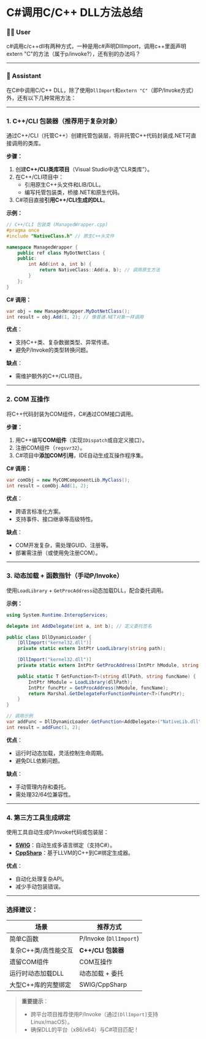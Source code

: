 # C#调用C/C++ DLL方法总结

### 🧑‍💻 User

c#调用c/c++dll有两种方式，一种是用c#声明DllImport，调用c++里面声明extern "C"的方法（属于p/invoke?），还有别的办法吗？

---

### 🤖 Assistant

在C#中调用C/C++ DLL，除了使用`DllImport`和`extern "C"`（即P/Invoke方式）外，还有以下几种常用方法：

---

### 1. **C++/CLI 包装器（推荐用于复杂对象）**
通过C++/CLI（托管C++）创建托管包装层，将非托管C++代码封装成.NET可直接调用的类库。

**步骤：**
1. 创建**C++/CLI类库项目**（Visual Studio中选“CLR类库”）。
2. 在C++/CLI项目中：
   - 引用原生C++头文件和LIB/DLL。
   - 编写托管包装类，桥接.NET和原生代码。
3. C#项目直接**引用C++/CLI生成的DLL**。

**示例：**
```cpp
// C++/CLI 包装类 (ManagedWrapper.cpp)
#pragma once
#include "NativeClass.h" // 原生C++头文件

namespace ManagedWrapper {
    public ref class MyDotNetClass {
    public:
        int Add(int a, int b) {
            return NativeClass::Add(a, b); // 调用原生方法
        }
    };
}
```
**C# 调用：**
```csharp
var obj = new ManagedWrapper.MyDotNetClass();
int result = obj.Add(1, 2); // 像普通.NET对象一样调用
```

**优点**：  
- 支持C++类、复杂数据类型、异常传递。
- 避免P/Invoke的类型转换问题。

**缺点**：  
- 需维护额外的C++/CLI项目。

---

### 2. **COM 互操作**
将C++代码封装为COM组件，C#通过COM接口调用。

**步骤：**
1. 用C++编写**COM组件**（实现`IDispatch`或自定义接口）。
2. 注册COM组件（`regsvr32`）。
3. C#项目中**添加COM引用**，IDE自动生成互操作程序集。

**C# 调用：**
```csharp
var comObj = new MyCOMComponentLib.MyClass();
int result = comObj.Add(1, 2);
```

**优点**：  
- 跨语言标准化方案。
- 支持事件、接口继承等高级特性。

**缺点**：  
- COM开发复杂，需处理GUID、注册等。
- 部署需注册（或使用免注册COM）。

---

### 3. **动态加载 + 函数指针（手动P/Invoke）**
使用`LoadLibrary` + `GetProcAddress`动态加载DLL，配合委托调用。

**示例：**
```csharp
using System.Runtime.InteropServices;

delegate int AddDelegate(int a, int b); // 定义委托签名

public class DllDynamicLoader {
    [DllImport("kernel32.dll")]
    private static extern IntPtr LoadLibrary(string path);

    [DllImport("kernel32.dll")]
    private static extern IntPtr GetProcAddress(IntPtr hModule, string name);

    public static T GetFunction<T>(string dllPath, string funcName) {
        IntPtr hModule = LoadLibrary(dllPath);
        IntPtr funcPtr = GetProcAddress(hModule, funcName);
        return Marshal.GetDelegateForFunctionPointer<T>(funcPtr);
    }
}

// 调用示例
var addFunc = DllDynamicLoader.GetFunction<AddDelegate>("NativeLib.dll", "Add");
int result = addFunc(1, 2);
```

**优点**：  
- 运行时动态加载，灵活控制生命周期。
- 避免DLL依赖问题。

**缺点**：  
- 手动管理内存和委托。
- 需处理32/64位兼容性。

---

### 4. **第三方工具生成绑定**
使用工具自动生成P/Invoke代码或包装层：
- **[SWIG](https://www.swig.org/)**：自动生成多语言绑定（支持C#）。
- **[CppSharp](https://github.com/mono/CppSharp)**：基于LLVM的C++到C#绑定生成器。

**优点**：  
- 自动化处理复杂API。
- 减少手动包装错误。

---

### 选择建议：
| 场景                          | 推荐方式              |
|-------------------------------|-----------------------|
| 简单C函数                     | P/Invoke (`DllImport`) |
| 复杂C++类/高性能交互          | **C++/CLI 包装器**    |
| 遗留COM组件                   | COM互操作             |
| 运行时动态加载DLL             | 动态加载 + 委托       |
| 大型C++库的完整绑定           | SWIG/CppSharp         |

> **重要提示**：  
> - 跨平台项目推荐使用P/Invoke（通过`[DllImport]`支持Linux/macOS）。  
> - 确保DLL的平台（x86/x64）与C#项目匹配！
